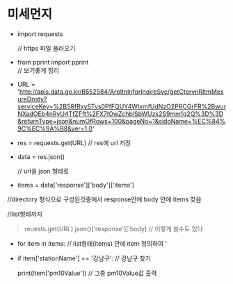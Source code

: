 # 미세먼지

- import requests 

    //  https 파일 불러오기

- from pprint import pprint  
    // 보기좋게 정리

- URL = 'http://apis.data.go.kr/B552584/ArpltnInforInqireSvc/getCtprvnRltmMesureDnsty?serviceKey=%2B58fRxySTvs0PfFQUY4WIxmfUdNzO2PRCGrFR%2BwurNXadOEb4nRyU4TfZFft%2FX7IOwZchblSbWUzs2S9mm1q2Q%3D%3D&returnType=json&numOfRows=100&pageNo=1&sidoName=%EC%84%9C%EC%9A%B8&ver=1.0'


- res = requests.get(URL) 
    // res에 url  저장

- data = res.json() 

    // url을 json 형태로

- items = data['response']['body']['items']

//directory 형식으로 구성된것중에서 response안에 body 안에 items 찾음

//list형태까지

>reuests.get(URL).json()['response']['body] // 이렇게 쓸수도 있다



- for item in items: // list형태(items) 안에 item 정의하여 '
    
- if item['stationName'] == '강남구': // 강남구 찾기

    print(item['pm10Value']) // 그중 pm10Value값 출력


        









